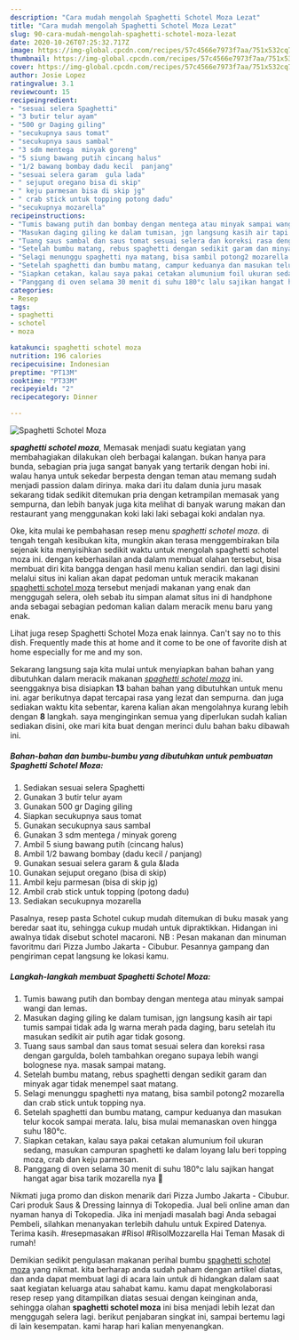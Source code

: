 ```yaml
---
description: "Cara mudah mengolah Spaghetti Schotel Moza Lezat"
title: "Cara mudah mengolah Spaghetti Schotel Moza Lezat"
slug: 90-cara-mudah-mengolah-spaghetti-schotel-moza-lezat
date: 2020-10-26T07:25:32.717Z
image: https://img-global.cpcdn.com/recipes/57c4566e7973f7aa/751x532cq70/spaghetti-schotel-moza-foto-resep-utama.jpg
thumbnail: https://img-global.cpcdn.com/recipes/57c4566e7973f7aa/751x532cq70/spaghetti-schotel-moza-foto-resep-utama.jpg
cover: https://img-global.cpcdn.com/recipes/57c4566e7973f7aa/751x532cq70/spaghetti-schotel-moza-foto-resep-utama.jpg
author: Josie Lopez
ratingvalue: 3.1
reviewcount: 15
recipeingredient:
- "sesuai selera Spaghetti"
- "3 butir telur ayam"
- "500 gr Daging giling"
- "secukupnya saus tomat"
- "secukupnya saus sambal"
- "3 sdm mentega  minyak goreng"
- "5 siung bawang putih cincang halus"
- "1/2 bawang bombay dadu kecil  panjang"
- "sesuai selera garam  gula lada"
- " sejuput oregano bisa di skip"
- " keju parmesan bisa di skip jg"
- " crab stick untuk topping potong dadu"
- "secukupnya mozarella"
recipeinstructions:
- "Tumis bawang putih dan bombay dengan mentega atau minyak sampai wangi dan lemas."
- "Masukan daging giling ke dalam tumisan, jgn langsung kasih air tapi tumis sampai tidak ada lg warna merah pada daging, baru setelah itu masukan sedikit air putih agar tidak gosong."
- "Tuang saus sambal dan saus tomat sesuai selera dan koreksi rasa dengan gargulda, boleh tambahkan oregano supaya lebih wangi bolognese nya. masak sampai matang."
- "Setelah bumbu matang, rebus spaghetti dengan sedikit garam dan minyak agar tidak menempel saat matang."
- "Selagi menunggu spaghetti nya matang, bisa sambil potong2 mozarella dan crab stick untuk topping nya."
- "Setelah spaghetti dan bumbu matang, campur keduanya dan masukan telur kocok sampai merata. lalu, bisa mulai memanaskan oven hingga suhu 180°c."
- "Siapkan cetakan, kalau saya pakai cetakan alumunium foil ukuran sedang, masukan campuran spaghetti ke dalam loyang lalu beri topping moza, crab dan keju parmesan."
- "Panggang di oven selama 30 menit di suhu 180°c lalu sajikan hangat hangat agar bisa tarik mozarella nya 🤤"
categories:
- Resep
tags:
- spaghetti
- schotel
- moza

katakunci: spaghetti schotel moza 
nutrition: 196 calories
recipecuisine: Indonesian
preptime: "PT13M"
cooktime: "PT33M"
recipeyield: "2"
recipecategory: Dinner

---
```



![Spaghetti Schotel Moza](https://img-global.cpcdn.com/recipes/57c4566e7973f7aa/751x532cq70/spaghetti-schotel-moza-foto-resep-utama.jpg)

<b><i>spaghetti schotel moza</i></b>, Memasak menjadi suatu kegiatan yang membahagiakan dilakukan oleh berbagai kalangan. bukan hanya para bunda, sebagian pria juga sangat banyak yang tertarik dengan hobi ini. walau hanya untuk sekedar berpesta dengan teman atau memang sudah menjadi passion dalam dirinya. maka dari itu dalam dunia juru masak sekarang tidak sedikit ditemukan pria dengan ketrampilan memasak yang sempurna, dan lebih banyak juga kita melihat di banyak warung makan dan restaurant yang menggunakan koki laki laki sebagai koki andalan nya.

Oke, kita mulai ke pembahasan resep menu <i>spaghetti schotel moza</i>. di tengah tengah kesibukan kita, mungkin akan terasa menggembirakan bila sejenak kita menyisihkan sedikit waktu untuk mengolah spaghetti schotel moza ini. dengan keberhasilan anda dalam membuat olahan tersebut, bisa membuat diri kita bangga dengan hasil menu kalian sendiri. dan lagi disini melalui situs ini kalian akan dapat pedoman untuk meracik makanan <u>spaghetti schotel moza</u> tersebut menjadi makanan yang enak dan menggugah selera, oleh sebab itu simpan alamat situs ini di handphone anda sebagai sebagian pedoman kalian dalam meracik menu baru yang enak.

Lihat juga resep Spaghetti Schotel Moza enak lainnya. Can&#39;t say no to this dish. Frequently made this at home and it come to be one of favorite dish at home especially for me and my son.


Sekarang langsung saja kita mulai untuk menyiapkan bahan bahan yang dibutuhkan dalam meracik makanan <u><i>spaghetti schotel moza</i></u> ini. seenggaknya bisa disiapkan <b>13</b> bahan bahan yang dibutuhkan untuk menu ini. agar berikutnya dapat tercapai rasa yang lezat dan sempurna. dan juga sediakan waktu kita sebentar, karena kalian akan mengolahnya kurang lebih dengan <b>8</b> langkah. saya menginginkan semua yang diperlukan sudah kalian sediakan disini, oke mari kita buat dengan merinci dulu bahan baku dibawah ini.

<!--inarticleads1-->

##### Bahan-bahan dan bumbu-bumbu yang dibutuhkan untuk pembuatan Spaghetti Schotel Moza:

1. Sediakan sesuai selera Spaghetti
1. Gunakan 3 butir telur ayam
1. Gunakan 500 gr Daging giling
1. Siapkan secukupnya saus tomat
1. Gunakan secukupnya saus sambal
1. Gunakan 3 sdm mentega / minyak goreng
1. Ambil 5 siung bawang putih (cincang halus)
1. Ambil 1/2 bawang bombay (dadu kecil / panjang)
1. Gunakan sesuai selera garam &amp; gula &amp;lada
1. Gunakan  sejuput oregano (bisa di skip)
1. Ambil  keju parmesan (bisa di skip jg)
1. Ambil  crab stick untuk topping (potong dadu)
1. Sediakan secukupnya mozarella


Pasalnya, resep pasta Schotel cukup mudah ditemukan di buku masak yang beredar saat itu, sehingga cukup mudah untuk dipraktikkan. Hidangan ini awalnya tidak disebut schotel macaroni. NB : Pesan makanan dan minuman favoritmu dari Pizza Jumbo Jakarta - Cibubur. Pesannya gampang dan pengiriman cepat langsung ke lokasi kamu. 

<!--inarticleads2-->

##### Langkah-langkah membuat Spaghetti Schotel Moza:

1. Tumis bawang putih dan bombay dengan mentega atau minyak sampai wangi dan lemas.
1. Masukan daging giling ke dalam tumisan, jgn langsung kasih air tapi tumis sampai tidak ada lg warna merah pada daging, baru setelah itu masukan sedikit air putih agar tidak gosong.
1. Tuang saus sambal dan saus tomat sesuai selera dan koreksi rasa dengan gargulda, boleh tambahkan oregano supaya lebih wangi bolognese nya. masak sampai matang.
1. Setelah bumbu matang, rebus spaghetti dengan sedikit garam dan minyak agar tidak menempel saat matang.
1. Selagi menunggu spaghetti nya matang, bisa sambil potong2 mozarella dan crab stick untuk topping nya.
1. Setelah spaghetti dan bumbu matang, campur keduanya dan masukan telur kocok sampai merata. lalu, bisa mulai memanaskan oven hingga suhu 180°c.
1. Siapkan cetakan, kalau saya pakai cetakan alumunium foil ukuran sedang, masukan campuran spaghetti ke dalam loyang lalu beri topping moza, crab dan keju parmesan.
1. Panggang di oven selama 30 menit di suhu 180°c lalu sajikan hangat hangat agar bisa tarik mozarella nya 🤤


Nikmati juga promo dan diskon menarik dari Pizza Jumbo Jakarta - Cibubur. Cari produk Saus &amp; Dressing lainnya di Tokopedia. Jual beli online aman dan nyaman hanya di Tokopedia. Jika ini menjadi masalah bagi Anda sebagai Pembeli, silahkan menanyakan terlebih dahulu untuk Expired Datenya. Terima kasih. #resepmasakan #Risol #RisolMozzarella Hai Teman Masak di rumah! 

Demikian sedikit pengulasan makanan perihal bumbu <u>spaghetti schotel moza</u> yang nikmat. kita berharap anda sudah paham dengan artikel diatas, dan anda dapat membuat lagi di acara lain untuk di hidangkan dalam saat saat kegiatan keluarga atau sahabat kamu. kamu dapat mengkolaborasi resep resep yang ditampilkan diatas sesuai dengan keinginan anda, sehingga olahan <b>spaghetti schotel moza</b> ini bisa menjadi lebih lezat dan menggugah selera lagi. berikut penjabaran singkat ini, sampai bertemu lagi di lain kesempatan. kami harap hari kalian menyenangkan.

